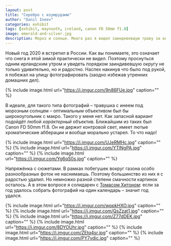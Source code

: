```yaml
---
layout: post
title: "Серебро с изумрудами"
author: "Danil Ineev"
categories: exhibit
tags: [exhibit, maynooth, ireland, canon FD 50mm f1.8]
image: emerald-and-silver.jpg
description: Мороз и солнце. Много раз я видел заиндевевшую траву за окном, но ещё ни разу не удавалось побороть свою лень. До сегодняшнего утра.
---
```


Новый год 2020 я встретил в России. Как вы понимаете, это означает что снега я этой зимой практически не видел. Поэтому проснуться одним ирландским утром и увидеть порядком заиндивевшую округу не только удивительно, но и радостно. Наспех накинув что было под рукой, я побежал на улицу фотографировать (заодно избежав утренних домашних дел).

{% include image.html url="https://i.imgur.com/9n86FUe.jpg" caption="" %}

В идеале, для такого типа фотографий – травушка с инеем под морозным солнцем – оптимальным объективом был бы широкоугольник с макро. Такого у меня нет. Как запасной вариант подойдёт любой _харáктерный_ объектив. Ближайшим из таких был Canon FD 50mm f1.8. Он не держит контровой свет, имеет лютые хроматические абберации и вообще морально устарел. То что надо!

{% include image.html url="https://i.imgur.com/UJeRMHc.jpg" caption="" %}
{% include image.html url="https://i.imgur.com/YTlNgPA.jpg" caption="" %}
{% include image.html url="https://i.imgur.com/Yg6qS0s.jpg" caption="" %}

Напряжёнка с сюжетами. В рамках побегушек вокруг газона особо разнообразных фоток не наснимаешь. Поэтому большинство из них я с радостью удалил. Но немножко разной степени смачности картинок осталось. А в этом вопросе я солидарен с [Томасом Хитоном](https://www.youtube.com/channel/UCfhW84xfA6gEc4hDK90rR1Q): если за год удалось собрать фотографий на один календарь – значит год удался.

{% include image.html url="https://i.imgur.com/wppkHXO.jpg" caption="" %}
{% include image.html url="https://i.imgur.com/QsZzat1.jpg" caption="" %}
{% include image.html url="https://i.imgur.com/Z77dDEK.jpg" caption="" %}
{% include image.html url="https://i.imgur.com/8DYOUhr.jpg" caption="" %}
{% include image.html url="https://i.imgur.com/ZEtq4sr.jpg" caption="" %}
{% include image.html url="https://i.imgur.com/PY7vdic.jpg" caption="" %}

